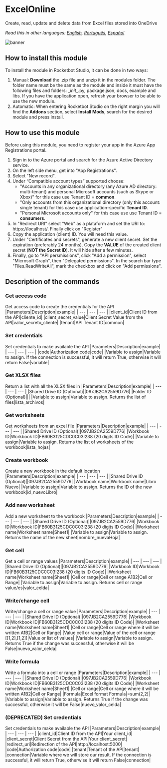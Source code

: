 



# ExcelOnline
  
Create, read, update and delete data from Excel files stored into OneDrive  

*Read this in other languages: [English](Manual_ExcelOnline.md), [Português](Manual_ExcelOnline.pr.md), [Español](Manual_ExcelOnline.es.md)*
  
![banner](imgs/Banner_ExcelOnline.png)
## How to install this module
  
To install the module in Rocketbot Studio, it can be done in two ways:
1. Manual: __Download__ the .zip file and unzip it in the modules folder. The folder name must be the same as the module and inside it must have the following files and folders: \__init__.py, package.json, docs, example and libs. If you have the application open, refresh your browser to be able to use the new module.
2. Automatic: When entering Rocketbot Studio on the right margin you will find the **Addons** section, select **Install Mods**, search for the desired module and press install.  




## How to use this module

Before using this module, you need to register your app in the Azure App Registrations portal.

1. Sign in to the Azure portal and search for the Azure Active Directory service.
2. On the left side menu, get into "App Registrations".
3. Select "New record".
4. Under “Compatible account types” supported choose:
    - "Accounts in any organizational directory (any Azure AD directory: multi-tenant) and personal Microsoft accounts (such as Skype or Xbox)" for this case use Tenant ID = **common**.
    - "Only accounts from this organizational directory (only this account: single tenant) for this case use application-specific **Tenant ID**.
    - "Personal Microsoft accounts only" for this case use use Tenant ID = **consumers**.
5. In "Redirect URI" select "Web" as a plataform and set the URI to: https://localhost/. Finally click on "Register"
6. Copy the application (client) ID. You will need this value.
7. Under "Certificates and secrets", generate a new 
client secret. Set the expiration (preferably 24 months). Copy the **VALUE** of the created client secret (**__NOT the Secret ID__**). It will hide after a few minutes.
8. Finally, go to "API persmissions", click "Add a permission", select "Microsoft Graph", then "Delegated permissions". In the search bar type "Files.ReadWriteAll", mark the checkbox and click on "Add permissions".


## Description of the commands

### Get access code
  
Get access code to create the credentials for the API
|Parameters|Description|example|
| --- | --- | --- |
|client_id|Client ID from the API|cliente_id|
|client_secret_value|Client Secret Value from the API|valor_secreto_cliente|
|tenant|API Tenant ID|common|

### Set credentials
  
Set credentials to make available the API
|Parameters|Description|example|
| --- | --- | --- |
|code|Authorization code|code|
|Variable to assign|Variable to assign. If the connection is successful, it will return True, otherwise it will return False|variable|

### Get XLSX files
  
Return a list with all the XLSX files in 
|Parameters|Description|example|
| --- | --- | --- |
|Shared Drive ID (Optional)||097JB2CA2559D776|
|Folder ID (Optional)|||
|Variable to assign|Variable to assign. Returns the list of files|lista_archivos|

### Get worksheets
  
Get worksheets from an excel file
|Parameters|Description|example|
| --- | --- | --- |
|Shared Drive ID (Optional)||097JB2CA2559D776|
|Workbook ID|Workbook ID|FB60B3125CDC0C03!238 (20 digits ID Code)|
|Variable to assign|Variable to assign. Returns the list of worksheets of the workbook|lista_hojas|

### Create workbook
  
Create a new workbook in the default location
|Parameters|Description|example|
| --- | --- | --- |
|Shared Drive ID (Optional)||097JB2CA2559D776|
|Workbook name|Workbook name|Libro Nuevo|
|Variable to assign|Variable to assign. Returns the ID of the new workbook|id_nuevoLibro|

### Add new worksheet
  
Add a new worksheet to the workbook
|Parameters|Description|example|
| --- | --- | --- |
|Shared Drive ID (Optional)||097JB2CA2559D776|
|Workbook ID|Workbook ID|FB60B3125CDC0C03!238 (20 digits ID Code)|
|Worksheet name|Worksheet name|Sheet1|
|Variable to assign|Variable to assign. Returns the name of the new sheet|nombre_nuevaHoja|

### Get cell
  
Get a cell or range values
|Parameters|Description|example|
| --- | --- | --- |
|Shared Drive ID (Optional)||097JB2CA2559D776|
|Workbook ID|Workbook ID|FB60B3125CDC0C03!238 (20 digits ID Code)|
|Worksheet name|Worksheet name|Sheet1|
|Cell or range|Cell or range A1B2|Cell or Range|
|Variable to assign|Variable to assign. Returns cell or range value/es|valor_celda|

### Write/change cell
  
Write/change a cell or range value
|Parameters|Description|example|
| --- | --- | --- |
|Shared Drive ID (Optional)||097JB2CA2559D776|
|Workbook ID|Workbook ID|FB60B3125CDC0C03!238 (20 digits ID Code)|
|Worksheet name|Worksheet name|Sheet1|
|Cell or range|Cell or range where it will be written A1B2|Cell or Range|
|Value cell or range|Value of the cell or range [[1,2],[1,2]]|Value or list of values|
|Variable to assign|Variable to assign. Returns True if the change was successful, otherwise it will be False|nuevo_valor_celda|

### Write formula
  
Write a formula into a cell or range
|Parameters|Description|example|
| --- | --- | --- |
|Shared Drive ID (Optional)||097JB2CA2559D776|
|Workbook ID|Workbook ID|FB60B3125CDC0C03!238 (20 digits ID Code)|
|Worksheet name|Worksheet name|Sheet1|
|Cell or range|Cell or range where it will be written A1B2|Cell or Range|
|Formula|Excel format Formula|=sum(2,2)|
|Variable to assign|Variable to assign. Returns True if the change was successful, otherwise it will be False|nuevo_valor_celda|

### (DEPRECATED) Set credentials
  
Set credentials to make available the API
|Parameters|Description|example|
| --- | --- | --- |
|client_id|Client ID from the API|Your client_id|
|client_secret|Client Secret from the API|Your client_secret|
|redirect_uri|Redirection of the API|http://localhost:5000|
|code|Authorization code|code|
|tenant|Tenant of the API|tenant|
|connection|Variable where we will store our result. If the connection is successful, it will return True, otherwise it will return False|connection|
